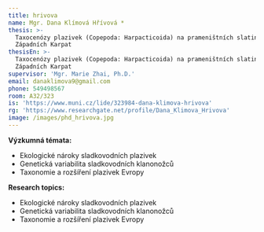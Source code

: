 ```yaml
---
title: hrivova
name: Mgr. Dana Klímová Hřívová *
thesis: >-
  Taxocenózy plazivek (Copepoda: Harpacticoida) na prameništních slatiništích
  Západních Karpat
thesisEn: >-
  Taxocenózy plazivek (Copepoda: Harpacticoida) na prameništních slatiništích
  Západních Karpat
supervisor: 'Mgr. Marie Zhai, Ph.D.'
email: danaklimova9@gmail.com
phone: 549498567
room: A32/323
is: 'https://www.muni.cz/lide/323984-dana-klimova-hrivova'
rg: 'https://www.researchgate.net/profile/Dana_Klimova_Hrivova'
image: /images/phd_hrivova.jpg
---
```

<div class="cz">

**Výzkumná témata:**

* Ekologické nároky sladkovodních plazivek
* Genetická variabilita sladkovodních klanonožců
* Taxonomie a rozšíření plazivek Evropy

</div>

<div class="en">

**Research topics:**

* Ekologické nároky sladkovodních plazivek
* Genetická variabilita sladkovodních klanonožců
* Taxonomie a rozšíření plazivek Evropy

</div>
